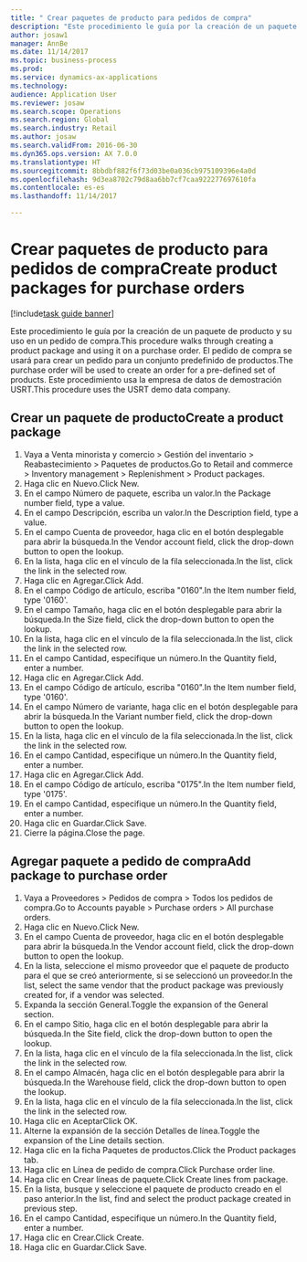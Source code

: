 ```yaml
--- 
title: " Crear paquetes de producto para pedidos de compra"
description: "Este procedimiento le guía por la creación de un paquete de producto y su uso en un pedido de compra."
author: josaw1
manager: AnnBe
ms.date: 11/14/2017
ms.topic: business-process
ms.prod: 
ms.service: dynamics-ax-applications
ms.technology: 
audience: Application User
ms.reviewer: josaw
ms.search.scope: Operations
ms.search.region: Global
ms.search.industry: Retail
ms.author: josaw
ms.search.validFrom: 2016-06-30
ms.dyn365.ops.version: AX 7.0.0
ms.translationtype: HT
ms.sourcegitcommit: 8bbdbf882f6f73d03be0a036cb975109396e4a0d
ms.openlocfilehash: 9d3ea8702c79d8aa6bb7cf7caa922277697610fa
ms.contentlocale: es-es
ms.lasthandoff: 11/14/2017

---
```

# <a name="create-product-packages-for-purchase-orders"></a><span data-ttu-id="9457f-103"> Crear paquetes de producto para pedidos de compra</span><span class="sxs-lookup"><span data-stu-id="9457f-103">Create product packages for purchase orders</span></span>

[!include[task guide banner](../includes/task-guide-banner.md)]

<span data-ttu-id="9457f-104">Este procedimiento le guía por la creación de un paquete de producto y su uso en un pedido de compra.</span><span class="sxs-lookup"><span data-stu-id="9457f-104">This procedure walks through creating a product package and using it on a purchase order.</span></span> <span data-ttu-id="9457f-105">El pedido de compra se usará para crear un pedido para un conjunto predefinido de productos.</span><span class="sxs-lookup"><span data-stu-id="9457f-105">The purchase order will be used to create an order for a pre-defined set of products.</span></span> <span data-ttu-id="9457f-106">Este procedimiento usa la empresa de datos de demostración USRT.</span><span class="sxs-lookup"><span data-stu-id="9457f-106">This procedure uses the USRT demo data company.</span></span>


## <a name="create-a-product-package"></a><span data-ttu-id="9457f-107">Crear un paquete de producto</span><span class="sxs-lookup"><span data-stu-id="9457f-107">Create a product package</span></span>
1. <span data-ttu-id="9457f-108">Vaya a Venta minorista y comercio > Gestión del inventario > Reabastecimiento > Paquetes de productos.</span><span class="sxs-lookup"><span data-stu-id="9457f-108">Go to Retail and commerce > Inventory management > Replenishment > Product packages.</span></span>
2. <span data-ttu-id="9457f-109">Haga clic en Nuevo.</span><span class="sxs-lookup"><span data-stu-id="9457f-109">Click New.</span></span>
3. <span data-ttu-id="9457f-110">En el campo Número de paquete, escriba un valor.</span><span class="sxs-lookup"><span data-stu-id="9457f-110">In the Package number field, type a value.</span></span>
4. <span data-ttu-id="9457f-111">En el campo Descripción, escriba un valor.</span><span class="sxs-lookup"><span data-stu-id="9457f-111">In the Description field, type a value.</span></span>
5. <span data-ttu-id="9457f-112">En el campo Cuenta de proveedor, haga clic en el botón desplegable para abrir la búsqueda.</span><span class="sxs-lookup"><span data-stu-id="9457f-112">In the Vendor account field, click the drop-down button to open the lookup.</span></span>
6. <span data-ttu-id="9457f-113">En la lista, haga clic en el vínculo de la fila seleccionada.</span><span class="sxs-lookup"><span data-stu-id="9457f-113">In the list, click the link in the selected row.</span></span>
7. <span data-ttu-id="9457f-114">Haga clic en Agregar.</span><span class="sxs-lookup"><span data-stu-id="9457f-114">Click Add.</span></span>
8. <span data-ttu-id="9457f-115">En el campo Código de artículo, escriba "0160".</span><span class="sxs-lookup"><span data-stu-id="9457f-115">In the Item number field, type '0160'.</span></span>
9. <span data-ttu-id="9457f-116">En el campo Tamaño, haga clic en el botón desplegable para abrir la búsqueda.</span><span class="sxs-lookup"><span data-stu-id="9457f-116">In the Size field, click the drop-down button to open the lookup.</span></span>
10. <span data-ttu-id="9457f-117">En la lista, haga clic en el vínculo de la fila seleccionada.</span><span class="sxs-lookup"><span data-stu-id="9457f-117">In the list, click the link in the selected row.</span></span>
11. <span data-ttu-id="9457f-118">En el campo Cantidad, especifique un número.</span><span class="sxs-lookup"><span data-stu-id="9457f-118">In the Quantity field, enter a number.</span></span>
12. <span data-ttu-id="9457f-119">Haga clic en Agregar.</span><span class="sxs-lookup"><span data-stu-id="9457f-119">Click Add.</span></span>
13. <span data-ttu-id="9457f-120">En el campo Código de artículo, escriba "0160".</span><span class="sxs-lookup"><span data-stu-id="9457f-120">In the Item number field, type '0160'.</span></span>
14. <span data-ttu-id="9457f-121">En el campo Número de variante, haga clic en el botón desplegable para abrir la búsqueda.</span><span class="sxs-lookup"><span data-stu-id="9457f-121">In the Variant number field, click the drop-down button to open the lookup.</span></span>
15. <span data-ttu-id="9457f-122">En la lista, haga clic en el vínculo de la fila seleccionada.</span><span class="sxs-lookup"><span data-stu-id="9457f-122">In the list, click the link in the selected row.</span></span>
16. <span data-ttu-id="9457f-123">En el campo Cantidad, especifique un número.</span><span class="sxs-lookup"><span data-stu-id="9457f-123">In the Quantity field, enter a number.</span></span>
17. <span data-ttu-id="9457f-124">Haga clic en Agregar.</span><span class="sxs-lookup"><span data-stu-id="9457f-124">Click Add.</span></span>
18. <span data-ttu-id="9457f-125">En el campo Código de artículo, escriba "0175".</span><span class="sxs-lookup"><span data-stu-id="9457f-125">In the Item number field, type '0175'.</span></span>
19. <span data-ttu-id="9457f-126">En el campo Cantidad, especifique un número.</span><span class="sxs-lookup"><span data-stu-id="9457f-126">In the Quantity field, enter a number.</span></span>
20. <span data-ttu-id="9457f-127">Haga clic en Guardar.</span><span class="sxs-lookup"><span data-stu-id="9457f-127">Click Save.</span></span>
21. <span data-ttu-id="9457f-128">Cierre la página.</span><span class="sxs-lookup"><span data-stu-id="9457f-128">Close the page.</span></span>

## <a name="add-package-to-purchase-order"></a><span data-ttu-id="9457f-129">Agregar paquete a pedido de compra</span><span class="sxs-lookup"><span data-stu-id="9457f-129">Add package to purchase order</span></span>
1. <span data-ttu-id="9457f-130">Vaya a Proveedores > Pedidos de compra > Todos los pedidos de compra.</span><span class="sxs-lookup"><span data-stu-id="9457f-130">Go to Accounts payable > Purchase orders > All purchase orders.</span></span>
2. <span data-ttu-id="9457f-131">Haga clic en Nuevo.</span><span class="sxs-lookup"><span data-stu-id="9457f-131">Click New.</span></span>
3. <span data-ttu-id="9457f-132">En el campo Cuenta de proveedor, haga clic en el botón desplegable para abrir la búsqueda.</span><span class="sxs-lookup"><span data-stu-id="9457f-132">In the Vendor account field, click the drop-down button to open the lookup.</span></span>
4. <span data-ttu-id="9457f-133">En la lista, seleccione el mismo proveedor que el paquete de producto para el que se creó anteriormente, si se seleccionó un proveedor.</span><span class="sxs-lookup"><span data-stu-id="9457f-133">In the list, select the same vendor that the product package was previously created for, if a vendor was selected.</span></span>
5. <span data-ttu-id="9457f-134">Expanda la sección General.</span><span class="sxs-lookup"><span data-stu-id="9457f-134">Toggle the expansion of the General section.</span></span>
6. <span data-ttu-id="9457f-135">En el campo Sitio, haga clic en el botón desplegable para abrir la búsqueda.</span><span class="sxs-lookup"><span data-stu-id="9457f-135">In the Site field, click the drop-down button to open the lookup.</span></span>
7. <span data-ttu-id="9457f-136">En la lista, haga clic en el vínculo de la fila seleccionada.</span><span class="sxs-lookup"><span data-stu-id="9457f-136">In the list, click the link in the selected row.</span></span>
8. <span data-ttu-id="9457f-137">En el campo Almacén, haga clic en el botón desplegable para abrir la búsqueda.</span><span class="sxs-lookup"><span data-stu-id="9457f-137">In the Warehouse field, click the drop-down button to open the lookup.</span></span>
9. <span data-ttu-id="9457f-138">En la lista, haga clic en el vínculo de la fila seleccionada.</span><span class="sxs-lookup"><span data-stu-id="9457f-138">In the list, click the link in the selected row.</span></span>
10. <span data-ttu-id="9457f-139">Haga clic en Aceptar</span><span class="sxs-lookup"><span data-stu-id="9457f-139">Click OK.</span></span>
11. <span data-ttu-id="9457f-140">Alterne la expansión de la sección Detalles de línea.</span><span class="sxs-lookup"><span data-stu-id="9457f-140">Toggle the expansion of the Line details section.</span></span>
12. <span data-ttu-id="9457f-141">Haga clic en la ficha Paquetes de productos.</span><span class="sxs-lookup"><span data-stu-id="9457f-141">Click the Product packages tab.</span></span>
13. <span data-ttu-id="9457f-142">Haga clic en Línea de pedido de compra.</span><span class="sxs-lookup"><span data-stu-id="9457f-142">Click Purchase order line.</span></span>
14. <span data-ttu-id="9457f-143">Haga clic en Crear líneas de paquete.</span><span class="sxs-lookup"><span data-stu-id="9457f-143">Click Create lines from package.</span></span>
15. <span data-ttu-id="9457f-144">En la lista, busque y seleccione el paquete de producto creado en el paso anterior.</span><span class="sxs-lookup"><span data-stu-id="9457f-144">In the list, find and select the product package created in previous step.</span></span>
16. <span data-ttu-id="9457f-145">En el campo Cantidad, especifique un número.</span><span class="sxs-lookup"><span data-stu-id="9457f-145">In the Quantity field, enter a number.</span></span>
17. <span data-ttu-id="9457f-146">Haga clic en Crear.</span><span class="sxs-lookup"><span data-stu-id="9457f-146">Click Create.</span></span>
18. <span data-ttu-id="9457f-147">Haga clic en Guardar.</span><span class="sxs-lookup"><span data-stu-id="9457f-147">Click Save.</span></span>


